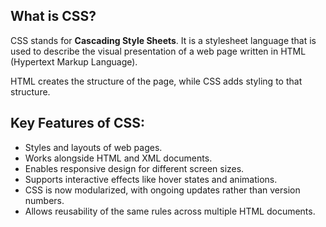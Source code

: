 ## What is CSS?
CSS stands for **Cascading Style Sheets**. It is a stylesheet language that is used to describe the visual presentation of a web page written in HTML (Hypertext Markup Language).

HTML creates the structure of the page, while CSS adds styling to that structure.

## Key Features of CSS:
- Styles and layouts of web pages.
- Works alongside HTML and XML documents.
- Enables responsive design for different screen sizes.
- Supports interactive effects like hover states and animations.
- CSS is now modularized, with ongoing updates rather than version numbers.
- Allows reusability of the same rules across multiple HTML documents.